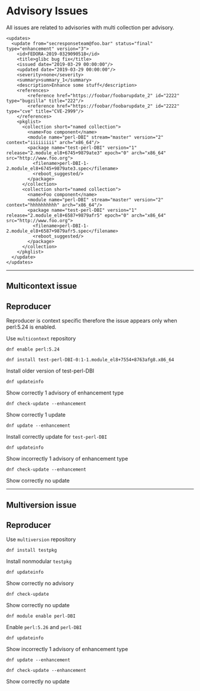 Advisory Issues
===============

All issues are related to advisories with multi collection per advisory.

```
<updates>
  <update from="secresponseteam@foo.bar" status="final" type="enhancement" version="3">
    <id>FEDORA-2019-0329090518</id>
    <title>glibc bug fix</title>
    <issued date="2019-03-29 00:00:00"/>
    <updated date="2019-03-29 00:00:00"/>
    <severity>none</severity>
    <summary>summary_1</summary>
    <description>Enhance some stuff</description>
    <references>
        <reference href="https://foobar/foobarupdate_2" id="2222" type="bugzilla" title="222"/>
        <reference href="https://foobar/foobarupdate_2" id="2222" type="cve" title="CVE-2999"/>
    </references>
    <pkglist>
      <collection short="named collection">
        <name>Foo component</name>
        <module name="perl-DBI" stream="master" version="2" context="iiiiiiiii" arch="x86_64"/>
        <package name="test-perl-DBI" version="1" release="2.module_el8+6745+9879ate3" epoch="0" arch="x86_64" src="http://www.foo.org">
          <filename>perl-DBI-1-2.module_el8+6745+9879ate3.spec</filename>
          <reboot_suggested/>
        </package>
      </collection>
      <collection short="named collection">
        <name>Foo component</name>
        <module name="perl-DBI" stream="master" version="2" context="hhhhhhhhhh" arch="x86_64"/>
        <package name="test-perl-DBI" version="1" release="2.module_el8+6587+9879afr5" epoch="0" arch="x86_64" src="http://www.foo.org">
          <filename>perl-DBI-1-2.module_el8+6587+9879afr5.spec</filename>
          <reboot_suggested/>
        </package>
      </collection>
    </pkglist>
  </update>
</updates>
```

------------------
Multicontext issue
------------------

Reproducer
----------

Reproducer is context specific therefore the issue appears only when perl:5.24 is enabled.

Use `multicontext` repository

`dnf enable perl:5.24`

`dnf install test-perl-DBI-0:1-1.module_el8+7554+8763afg8.x86_64`

Install older version of test-perl-DBI

`dnf updateinfo`

Show correctly 1 advisory of enhancement type

`dnf check-update --enhancement`

Show correctly 1 update

`dnf update --enhancement`

Install correctly update for `test-perl-DBI`

`dnf updateinfo`

Show incorrectly 1 advisory of enhancement type

`dnf check-update --enhancement`

Show correctly no update

------------------
Multiversion issue
------------------

Reproducer
----------

Use `multiversion` repository

`dnf install testpkg`

Install nonmodular `testpkg`

`dnf updateinfo`

Show correctly no advisory

`dnf check-update`

Show correctly no update

`dnf module enable perl-DBI`

Enable `perl:5.26` and `perl-DBI`

`dnf updateinfo`

Show incorrectly 1 advisory of enhancement type

`dnf update --enhancement`

`dnf check-update --enhancement`

Show correctly no update
